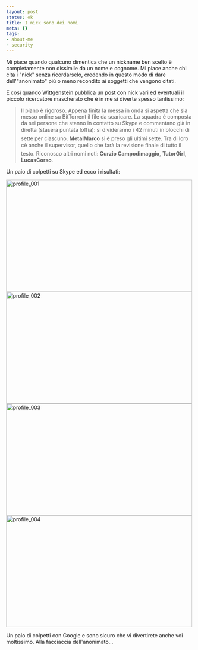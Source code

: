 ```yaml
--- 
layout: post
status: ok
title: I nick sono dei nomi
meta: {}
tags: 
- about-me
- security
---
```

Mi piace quando qualcuno dimentica che un nickname ben scelto è completamente non dissimile da un nome e cognome. Mi piace anche chi cita i "nick" senza ricordarselo, credendo in questo modo di dare dell'"anonimato" più o meno recondito ai soggetti che vengono citati.  
  
E così quando [Wittgenstein][1] pubblica un [post][1] con nick vari ed eventuali il piccolo ricercatore mascherato che è in me si diverte spesso tantissimo:  
  
> Il piano è rigoroso. Appena finita la messa in onda si aspetta che sia messo online su BitTorrent il file da scaricare. La squadra è composta da sei persone che stanno in contatto su Skype e commentano già in diretta (stasera puntata loffia): si divideranno i 42 minuti in blocchi di sette per ciascuno. **MetalMarco** si è preso gli ultimi sette. Tra di loro cè anche il supervisor, quello che farà la revisione finale di tutto il testo. Riconosco altri nomi noti: **Curzio Campodimaggio**, **TutorGirl**, **LucasCorso**.  
  
Un paio di colpetti su Skype ed ecco i risultati:  
  
<img src="http://www.lastknight.com/download//2009/05/profile_001-500x300.jpg" alt="profile_001" title="profile_001" width="500" height="300" class="aligncenter size-medium wp-image-1487" />  
  
<img src="http://www.lastknight.com/download//2009/05/profile_002-500x300.jpg" alt="profile_002" title="profile_002" width="500" height="300" class="aligncenter size-medium wp-image-1488" />  
  
<img src="http://www.lastknight.com/download//2009/05/profile_003-500x300.jpg" alt="profile_003" title="profile_003" width="500" height="300" class="aligncenter size-medium wp-image-1489" />  
  
<img src="http://www.lastknight.com/download//2009/05/profile_004-500x300.jpg" alt="profile_004" title="profile_004" width="500" height="300" class="aligncenter size-medium wp-image-1490" />
  
Un paio di colpetti con Google e sono sicuro che vi divertirete anche voi moltissimo. Alla facciaccia dell'anonimato...  
  
[1]: http://www.wittgenstein.it/2009/05/19/una-notte-con-metalmarco/#more-15038 
